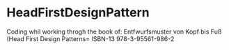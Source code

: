 # HeadFirstDesignPattern


Coding whil working throgh the book of:
Entfwurfsmuster von Kopf bis Fuß (Head First Design Patterns=
ISBN-13 978-3-95561-986-2
